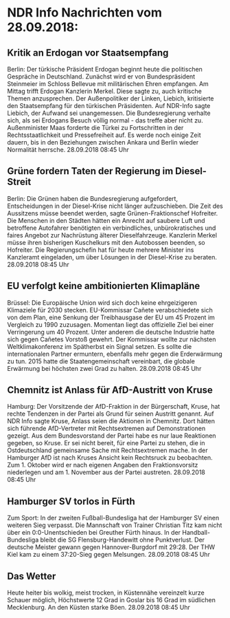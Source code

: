# NDR Info Nachrichten vom 28.09.2018:


## Kritik an Erdogan vor Staatsempfang
Berlin: Der türkische Präsident Erdogan beginnt heute die politischen Gespräche in Deutschland. Zunächst wird er von Bundespräsident Steinmeier im Schloss Bellevue mit militärischen Ehren empfangen. Am Mittag trifft Erdogan Kanzlerin Merkel. Diese sagte zu, auch kritische Themen anzusprechen. Der Außenpolitiker der Linken, Liebich, kritisierte den Staatsempfang für den türkischen Präsidenten. Auf NDR-Info sagte Liebich, der Aufwand sei unangemessen. Die Bundesregierung verhalte sich, als sei Erdogans Besuch völlig normal - das treffe aber nicht zu. Außenminister Maas forderte die Türkei zu Fortschritten in der Rechtsstaatlichkeit und Pressefreiheit auf. Es werde noch einige Zeit dauern, bis in den Beziehungen zwischen Ankara und Berlin wieder Normalität herrsche. 28.09.2018 08:45 Uhr 

## Grüne fordern Taten der Regierung im Diesel-Streit
Berlin: Die Grünen haben die Bundesregierung aufgefordert, Entscheidungen in der Diesel-Krise nicht länger aufzuschieben. Die Zeit des Aussitzens müsse beendet werden, sagte Grünen-Fraktionschef Hofreiter. Die Menschen in den Städten hätten ein Anrecht auf saubere Luft und betroffene Autofahrer benötigten ein verbindliches, unbürokratisches und faires Angebot zur Nachrüstung älterer Dieselfahrzeuge. Kanzlerin Merkel müsse ihren bisherigen Kuschelkurs mit den Autobossen beenden, so Hofreiter. Die Regierungschefin hat für heute mehrere Minister ins Kanzleramt eingeladen, um über Lösungen in der Diesel-Krise zu beraten. 28.09.2018 08:45 Uhr 

## EU verfolgt keine ambitionierten Klimapläne
Brüssel: Die Europäische Union wird sich doch keine ehrgeizigeren Klimaziele für 2030 stecken. EU-Kommissar Cañete verabschiedete sich von dem Plan, eine Senkung der Treibhausgase der EU um 45 Prozent im Vergleich zu 1990 zuzusagen. Momentan liegt das offizielle Ziel bei einer Verringerung um 40 Prozent. Unter anderem die deutsche Industrie hatte sich gegen Cañetes Vorstoß gewehrt. Der Kommissar wollte zur nächsten Weltklimakonferenz im Spätherbst ein Signal setzen. Es sollte die internationalen Partner ermuntern, ebenfalls mehr gegen die Erderwärmung zu tun. 2015 hatte die Staatengemeinschaft vereinbart, die globale Erwärmung bei höchsten zwei Grad zu halten. 28.09.2018 08:45 Uhr 

## Chemnitz ist Anlass für AfD-Austritt von Kruse
Hamburg: Der Vorsitzende der AfD-Fraktion in der Bürgerschaft, Kruse, hat rechte Tendenzen in der Partei als Grund für seinen Austritt genannt. Auf NDR Info sagte Kruse, Anlass seien die Aktionen in Chemnitz. Dort hätten sich führende AfD-Vertreter mit Rechtsextremen auf Demonstrationen gezeigt. Aus dem Bundesvorstand der Partei habe es nur laue Reaktionen gegeben, so Kruse. Er sei nicht bereit, für eine Partei zu stehen, die in Ostdeutschland gemeinsame Sache mit Rechtsextremen mache. In der Hamburger AfD ist nach Kruses Ansicht kein Rechtsruck zu beobachten. Zum 1. Oktober wird er nach eigenen Angaben den Fraktionsvorsitz niederlegen und am 1. November aus der Partei austreten. 28.09.2018 08:45 Uhr 

## Hamburger SV torlos in Fürth
Zum Sport: In der zweiten Fußball-Bundesliga hat der Hamburger SV einen weiteren Sieg verpasst. Die Mannschaft von Trainer Christian Titz kam nicht über ein 0:0-Unentschieden bei Greuther Fürth hinaus. In der Handball-Bundesliga bleibt die SG Flensburg-Handewitt ohne Punktverlust. Der deutsche Meister gewann gegen Hannover-Burgdorf mit 29:28. Der THW Kiel kam zu einem 37:20-Sieg gegen Melsungen. 28.09.2018 08:45 Uhr 

## Das Wetter
Heute heiter bis wolkig, meist trocken, in Küstennähe  vereinzelt kurze Schauer möglich, Höchstwerte 12 Grad in Goslar bis 16 Grad im südlichen Mecklenburg. An den Küsten starke Böen. 28.09.2018 08:45 Uhr 
